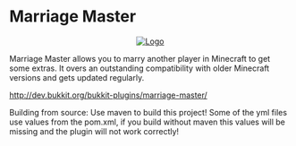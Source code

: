 Marriage Master
===============
<a href="http://dev.bukkit.org/bukkit-plugins/marriage-master/"><p align="center"><img src="https://pcgamingfreaks.at/images/marriagemaster.png" alt="Logo"></p></a>
Marriage Master allows you to marry another player in Minecraft to get some extras. It overs an outstanding compatibility with older Minecraft versions and gets updated regularly.

http://dev.bukkit.org/bukkit-plugins/marriage-master/


Building from source:
Use maven to build this project! Some of the yml files use values from the pom.xml, if you build without maven this values will be missing and the plugin will not work correctly!